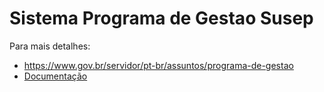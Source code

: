 # Sistema Programa de Gestao Susep

Para mais detalhes:

* https://www.gov.br/servidor/pt-br/assuntos/programa-de-gestao
* [Documentação](install/documentacao/index.md)

